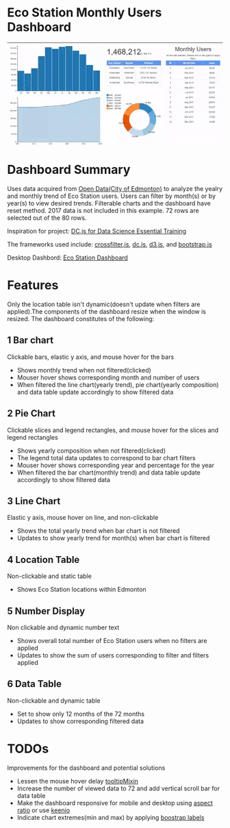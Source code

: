 # Eco Station Monthly Users Dashboard
![](Eco-Stations.gif)

# Dashboard Summary
Uses data acquired from [Open Data(City of Edmonton)](https://dashboard.edmonton.ca/Dashboard/Eco-Station-Users-Monthly/2zer-fm7k) to analyze the yealry and monthly trend of Eco Station users. Users can filter by month(s) or by year(s) to view desired trends. Filterable charts and the dashboard have reset method. 2017 data is not included in this example. 72 rows are selected out of the 80 rows.

Inspiration for project: [DC.js for Data Science Essential Training](https://www.lynda.com/JavaScript-tutorials/DC-js-Data-Science-Essential-Training/540535-2.html)

The frameworks used include:
[crossfilter.js](http://square.github.io/crossfilter/), [dc.js](https://dc-js.github.io/dc.js/), [d3.js](https://d3js.org/), and [bootstrap.js](https://getbootstrap.com/docs/3.3/javascript/)

Desktop Dashbord: [Eco Station Dashboard](https://mikelotis.github.io/Edmonton-Eco-Stations/)

# Features
Only the location table isn't dynamic(doesn't update when filters are applied).The components of the dashboard resize when the window is resized. The dashboard constitutes of the following:
## 1 Bar chart
Clickable bars, elastic y axis, and mouse hover for the bars
* Shows monthly trend when not filtered(clicked)
* Mouser hover shows corresponding month and number of users
* When filtered the line chart(yearly trend), pie chart(yearly composition) and data table update accordingly to show filtered data
## 2 Pie Chart
Clickable slices and legend rectangles, and mouse hover for the slices and legend rectangles
* Shows yearly composition when not filtered(clicked)
* The legend total data updates to correspond to bar chart filters
* Mouser hover shows corresponding year and percentage for the year
* When filtered the bar chart(monthly trend) and data table update accordingly to show filtered data
## 3 Line Chart
Elastic y axis, mouse hover on line, and non-clickable
* Shows the total yearly trend when bar chart is not filtered
* Updates to show yearly trend for month(s) when bar chart is filtered
## 4 Location Table
Non-clickable and static table
* Shows Eco Station locations within Edmonton
## 5 Number Display
Non clickable and dynamic number text
* Shows overall total number of Eco Station users when no filters are applied
* Updates to show the sum of users corresponding to filter and filters applied
## 6 Data Table
Non-clickable and dynamic table
* Set to show only 12 months of the 72 months
* Updates to show corresponding filtered data

# TODOs
Improvements for the dashboard and potential solutions
* Lessen the mouse hover delay [tooltipMixin](https://github.com/Intellipharm/dc-addons)
* Increase the number of viewed data to 72 and add vertical scroll bar for data table 
* Make the dashboard responsive for mobile and desktop using [aspect ratio](https://blog.webkid.io/responsive-chart-usability-d3/) or use [keenio](https://keen.github.io/dashboards/)
* Indicate chart extremes(min and max) by applying [boostrap labels](https://getbootstrap.com/docs/3.3/components/#labels)


